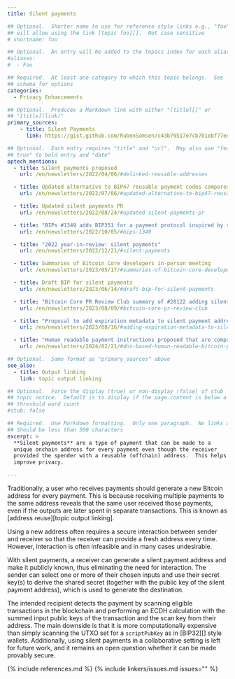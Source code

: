 ```yaml
---
title: Silent payments

## Optional.  Shorter name to use for reference style links e.g., "foo"
## will allow using the link [topic foo][].  Not case sensitive
# shortname: foo

## Optional.  An entry will be added to the topics index for each alias
#aliases:
#  - Foo

## Required.  At least one category to which this topic belongs.  See
## schema for options
categories:
  - Privacy Enhancements

## Optional.  Produces a Markdown link with either "[title][]" or
## "[title](link)"
primary_sources:
    - title: Silent Payments
      link: https://gist.github.com/RubenSomsen/c43b79517e7cb701ebf77eec6dbb46b8

## Optional.  Each entry requires "title" and "url".  May also use "feature:
## true" to bold entry and "date"
optech_mentions:
  - title: Silent payments proposed
    url: /en/newsletters/2022/04/06/#delinked-reusable-addresses

  - title: Updated alternative to BIP47 reusable payment codes compared to silent payments
    url: /en/newsletters/2022/07/06/#updated-alternative-to-bip47-reusable-payment-codes

  - title: Updated silent payments PR
    url: /en/newsletters/2022/08/24/#updated-silent-payments-pr

  - title: "BIPs #1349 adds BIP351 for a payment protocol inspired by silent payments"
    url: /en/newsletters/2022/10/05/#bips-1349

  - title: "2022 year-in-review: silent payments"
    url: /en/newsletters/2022/12/21/#silent-payments

  - title: Summaries of Bitcoin Core developers in-person meeting
    url: /en/newsletters/2023/05/17/#summaries-of-bitcoin-core-developers-in-person-meeting

  - title: Draft BIP for silent payments
    url: /en/newsletters/2023/06/14/#draft-bip-for-silent-payments

  - title: "Bitcoin Core PR Review Club summary of #28122 adding silent payments"
    url: /en/newsletters/2023/08/09/#bitcoin-core-pr-review-club

  - title: "Proposal to add expiration metadata to silent payment addresses"
    url: /en/newsletters/2023/08/16/#adding-expiration-metadata-to-silent-payment-addresses

  - title: "Human readable payment instructions proposed that are compatible with silent payment addresses"
    url: /en/newsletters/2024/02/21/#dns-based-human-readable-bitcoin-payment-instructions

## Optional.  Same format as "primary_sources" above
see_also:
  - title: Output linking
    link: topic output linking

## Optional.  Force the display (true) or non-display (false) of stub
## topic notice.  Default is to display if the page.content is below a
## threshold word count
#stub: false

## Required.  Use Markdown formatting.  Only one paragraph.  No links allowed.
## Should be less than 500 characters
excerpt: >
  **Silent payments** are a type of payment that can be made to a
  unique onchain address for every payment even though the receiver
  provided the spender with a reusable (offchain) address.  This helps
  improve privacy.

---
```


Traditionally, a user who receives payments should generate a new Bitcoin address for every
payment. This is because receiving multiple payments
to the same address reveals that the same
user received those payments, even if the outputs are later
spent in separate transactions. This is known as [address reuse][topic output linking].

Using a new address often requires a secure interaction between sender
and receiver so that the receiver can provide a fresh address every time.
However, interaction is often infeasible and in many cases undesirable.

With silent payments, a receiver can generate a silent payment address
and make it publicly known, thus eliminating the need for interaction.
The sender can select one or more of their chosen inputs and use their
secret key(s) to derive the shared secret (together with the public key of
the silent payment address), which is used to generate the destination.

The intended recipient detects the payment by scanning eligible transactions
in the blockchain and performing an ECDH calculation with the summed
input public keys of the transaction and the scan key from their address.
The main downside is that it is more computationally expensive than
simply scanning the UTXO set for a `scriptPubKey` as in [BIP32][] style wallets.
Additionally, using silent payments in a collaborative setting is left for
future work, and it remains an open question whether it can be made provably secure.

{% include references.md %}
{% include linkers/issues.md issues="" %}
